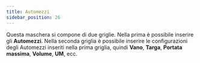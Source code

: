 ```yaml
---
title: Automezzi
sidebar_position: 26
---
```


Questa maschera si compone di due griglie.
Nella prima è possibile inserire gli **Automezzi**.
Nella seconda griglia è possibile inserire le configurazioni degli Automezzi inseriti nella prima griglia, quindi **Vano**, **Targa**, **Portata massima**, **Volume**, **UM**, ecc.  